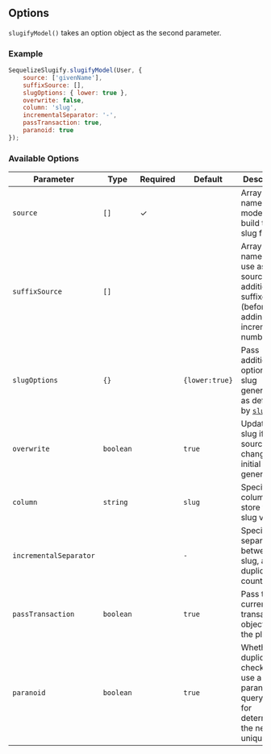## Options

`slugifyModel()` takes an option object as the second parameter.

### Example

```javascript
SequelizeSlugify.slugifyModel(User, {
    source: ['givenName'],
    suffixSource: [],
    slugOptions: { lower: true },
    overwrite: false,
    column: 'slug',
    incrementalSeparator: '-',
    passTransaction: true,
    paranoid: true
});
```
### Available Options
| Parameter              | Type | Required | Default | Description |
| ---                    | ---  | ---      | ---     | ---         |
| `source`               | `[]` | ✓        |         | Array of field names in the model to build the slug from
| `suffixSource`         | `[]` |          |         | Array of field names to use as the source for additional suffixes (before adding incrementing numbers) |
| `slugOptions`          | `{}` |          | `{lower:true}` | Pass additional options for slug generation as defined by [`sluglife`][SL] |
| `overwrite`            | `boolean` |     | `true` | Update the slug if the source fields change after initial generation |
| `column`               | `string` |      | `slug` | Specify the column to store the slug value |
| `incrementalSeparator` |          |      | `-`    | Specify the separator between the slug, and the duplicate count |
| `passTransaction`      | `boolean` |     | `true` | Pass the current transaction object in to the plugin |
| `paranoid`             | `boolean` |     | `true` | Whether the duplication check will use a paranoid query or not, for determining the next unique slug. |



[SL]: https://github.com/jarrodconnolly/sluglife#options "Slug Life Options"

